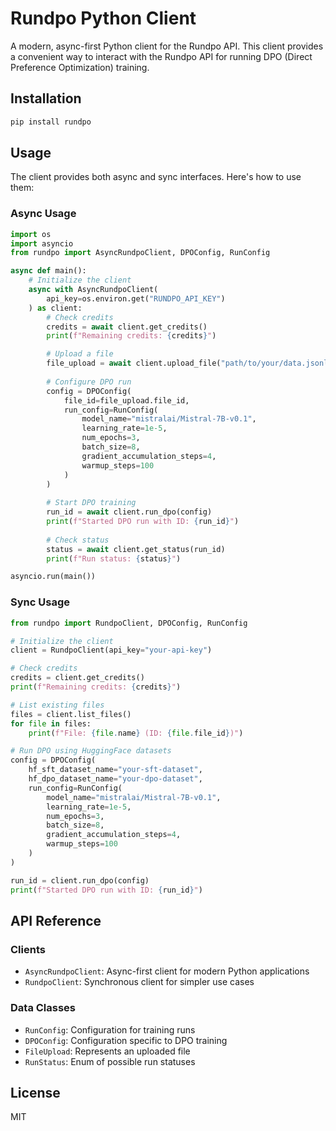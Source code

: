 # Rundpo Python Client

A modern, async-first Python client for the Rundpo API. This client provides a convenient way to interact with the Rundpo API for running DPO (Direct Preference Optimization) training.

## Installation

```bash
pip install rundpo
```

## Usage

The client provides both async and sync interfaces. Here's how to use them:

### Async Usage

```python
import os
import asyncio
from rundpo import AsyncRundpoClient, DPOConfig, RunConfig

async def main():
    # Initialize the client
    async with AsyncRundpoClient(
        api_key=os.environ.get("RUNDPO_API_KEY")
    ) as client:
        # Check credits
        credits = await client.get_credits()
        print(f"Remaining credits: {credits}")

        # Upload a file
        file_upload = await client.upload_file("path/to/your/data.jsonl")
        
        # Configure DPO run
        config = DPOConfig(
            file_id=file_upload.file_id,
            run_config=RunConfig(
                model_name="mistralai/Mistral-7B-v0.1",
                learning_rate=1e-5,
                num_epochs=3,
                batch_size=8,
                gradient_accumulation_steps=4,
                warmup_steps=100
            )
        )
        
        # Start DPO training
        run_id = await client.run_dpo(config)
        print(f"Started DPO run with ID: {run_id}")
        
        # Check status
        status = await client.get_status(run_id)
        print(f"Run status: {status}")

asyncio.run(main())
```

### Sync Usage

```python
from rundpo import RundpoClient, DPOConfig, RunConfig

# Initialize the client
client = RundpoClient(api_key="your-api-key")

# Check credits
credits = client.get_credits()
print(f"Remaining credits: {credits}")

# List existing files
files = client.list_files()
for file in files:
    print(f"File: {file.name} (ID: {file.file_id})")

# Run DPO using HuggingFace datasets
config = DPOConfig(
    hf_sft_dataset_name="your-sft-dataset",
    hf_dpo_dataset_name="your-dpo-dataset",
    run_config=RunConfig(
        model_name="mistralai/Mistral-7B-v0.1",
        learning_rate=1e-5,
        num_epochs=3,
        batch_size=8,
        gradient_accumulation_steps=4,
        warmup_steps=100
    )
)

run_id = client.run_dpo(config)
print(f"Started DPO run with ID: {run_id}")
```

## API Reference

### Clients

- `AsyncRundpoClient`: Async-first client for modern Python applications
- `RundpoClient`: Synchronous client for simpler use cases

### Data Classes

- `RunConfig`: Configuration for training runs
- `DPOConfig`: Configuration specific to DPO training
- `FileUpload`: Represents an uploaded file
- `RunStatus`: Enum of possible run statuses

## License

MIT
